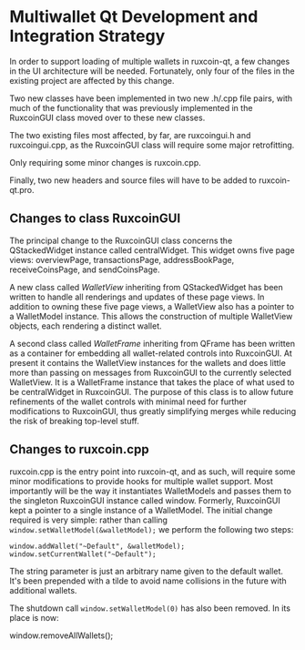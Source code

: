 Multiwallet Qt Development and Integration Strategy
===================================================

In order to support loading of multiple wallets in ruxcoin-qt, a few changes in the UI architecture will be needed.
Fortunately, only four of the files in the existing project are affected by this change.

Two new classes have been implemented in two new .h/.cpp file pairs, with much of the functionality that was previously
implemented in the RuxcoinGUI class moved over to these new classes.

The two existing files most affected, by far, are ruxcoingui.h and ruxcoingui.cpp, as the RuxcoinGUI class will require
some major retrofitting.

Only requiring some minor changes is ruxcoin.cpp.

Finally, two new headers and source files will have to be added to ruxcoin-qt.pro.

Changes to class RuxcoinGUI
---------------------------
The principal change to the RuxcoinGUI class concerns the QStackedWidget instance called centralWidget.
This widget owns five page views: overviewPage, transactionsPage, addressBookPage, receiveCoinsPage, and sendCoinsPage.

A new class called *WalletView* inheriting from QStackedWidget has been written to handle all renderings and updates of
these page views. In addition to owning these five page views, a WalletView also has a pointer to a WalletModel instance.
This allows the construction of multiple WalletView objects, each rendering a distinct wallet.

A second class called *WalletFrame* inheriting from QFrame has been written as a container for embedding all wallet-related
controls into RuxcoinGUI. At present it contains the WalletView instances for the wallets and does little more than passing on messages
from RuxcoinGUI to the currently selected WalletView. It is a WalletFrame instance
that takes the place of what used to be centralWidget in RuxcoinGUI. The purpose of this class is to allow future
refinements of the wallet controls with minimal need for further modifications to RuxcoinGUI, thus greatly simplifying
merges while reducing the risk of breaking top-level stuff.

Changes to ruxcoin.cpp
----------------------
ruxcoin.cpp is the entry point into ruxcoin-qt, and as such, will require some minor modifications to provide hooks for
multiple wallet support. Most importantly will be the way it instantiates WalletModels and passes them to the
singleton RuxcoinGUI instance called window. Formerly, RuxcoinGUI kept a pointer to a single instance of a WalletModel.
The initial change required is very simple: rather than calling `window.setWalletModel(&walletModel);` we perform the
following two steps:

	window.addWallet("~Default", &walletModel);
	window.setCurrentWallet("~Default");

The string parameter is just an arbitrary name given to the default wallet. It's been prepended with a tilde to avoid name collisions in the future with additional wallets.

The shutdown call `window.setWalletModel(0)` has also been removed. In its place is now:

window.removeAllWallets();
